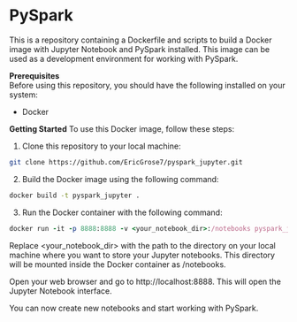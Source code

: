 # PySpark 

This is a repository containing a Dockerfile and scripts to build a Docker image with Jupyter Notebook and PySpark installed. This image can be used as a development environment for working with PySpark.

**Prerequisites**   <br>
Before using this repository, you should have the following installed on your system:
- Docker

**Getting Started**
To use this Docker image, follow these steps:

1. Clone this repository to your local machine:

```bash
git clone https://github.com/EricGrose7/pyspark_jupyter.git
```

2. Build the Docker image using the following command:
```bash
docker build -t pyspark_jupyter .
```
3. Run the Docker container with the following command:
```ruby
docker run -it -p 8888:8888 -v <your_notebook_dir>:/notebooks pyspark_jupyter
```

Replace <your_notebook_dir> with the path to the directory on your local machine where you want to store your Jupyter notebooks. This directory will be mounted inside the Docker container as /notebooks.

Open your web browser and go to http://localhost:8888. This will open the Jupyter Notebook interface.

You can now create new notebooks and start working with PySpark.
